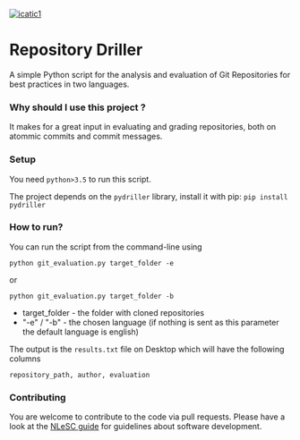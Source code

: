 [![icatic1](https://img.shields.io/badge/Version-v.1.0.0-brightgreen)]()
# Repository Driller

A simple Python script for the analysis and evaluation of Git Repositories for best practices in two languages.


### Why should I use this project ?

It makes for a great input in evaluating and grading repositories, both on atommic commits and commit messages.


### Setup

You need `python>3.5` to run this script.

The project depends on the `pydriller` library, install it with pip:
`pip install pydriller`


### How to run?

You can run the script from the command-line using
```
python git_evaluation.py target_folder -e
```
or
```
python git_evaluation.py target_folder -b
```
- target_folder - the folder with cloned repositories
- "-e" / "-b"  - the chosen language (if nothing is sent as this parameter the default language is english)

The output is the `results.txt` file on Desktop which will have the following columns
```
repository_path, author, evaluation
```


### Contributing

You are welcome to contribute to the code via pull requests.  Please have a
look at the [NLeSC
guide](https://nlesc.gitbooks.io/guide/content/software/software_overview.html)
for guidelines about software development.
